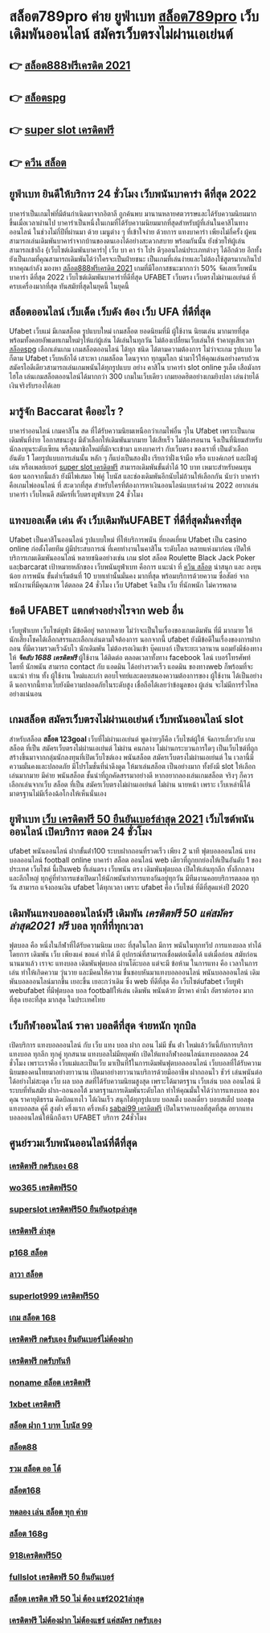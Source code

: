 # สล็อต789pro ค่าย ยูฟ่าเบท [สล็อต789pro](https://mabet.net/register/) เว็บเดิมพันออนไลน์  สมัครเว็บตรงไม่ผ่านเอเย่นต์  

## 👉 [สล็อต888ฟรีเครดิต 2021](https://mabet.net/register/)
## 👉 [สล็อตspg](https://mabet.net/register/)
## 👉 [super slot เครดิตฟรี](https://member.mabet.net/?action=login)
## 👉 [ควีน สล็อต](https://mabet.net/20-free-100/)

##  ยูฟ่าเบท ยินดีให้บริการ 24 ชั่วโมง  เว็บพนันบาคาร่า ดีที่สุด 2022 

บาคาร่าเป็นเกมไพ่ที่มีต้นกำเนิดมาจากอิตาลี ถูกค้นพบ มานานหลายศตวรรษและได้รับความนิยมมากขึ้นเมื่อเวลาผ่านไป บาคาร่าเป็นหนึ่งในเกมที่ได้รับความนิยมมากที่สุดสำหรับผู้ที่เล่นในคาสิโนทางออนไลน์ ในช่วงไม่กี่ปีที่ผ่านมา ด้วย    เมนูต่าง ๆ  ที่เข้าใจง่าย ด้วยการ แทงบาคาร่า  เพียงไม่กี่ครั้ง ผู้คนสามารถเล่นเดิมพันบาคาร่าจากบ้านของตนเองได้อย่างสะดวกสบาย  พร้อมกันนั้น ยังช่วยให้ผู้เล่นสามารถเข้าถึง {เว็บไซต์เดิมพันบาคาร่า| เว็บ บา คา ร่า โปร ดีๆออนไลน์ประเภทต่างๆ ได้อีกด้วย อีกทั้งยังเป็นเกมที่คุณสามารถเดิมพันได้ว่าใครจะเป็นฝ่ายชนะ เป็นเกมที่เล่นง่ายและไม่ต้องใช้สูตรมากเกินไป หากคุณกำลัง มองหา  [สล็อต888ฟรีเครดิต 2021](https://mabet.net/register/) เกมที่มีโอกาสชนะมากกว่า 50%  จัดเลยเว็บพนันบาคาร่า ดีที่สุด 2022  เว็บไซต์เดิมพันบาคาร่าที่ดีที่สุด UFABET เว็บตรง เว็บตรงไม่ผ่านเอเย่นต์ ที่ครบเครื่องมากที่สุด ทันสมัยที่สุดในยุคนี้ ในยุคนี้


##  สล็อตออนไลน์  เว็บเด็ด เว็บดัง ต้อง  เว็บ UFA ที่ดีที่สุด

 Ufabet เว็บแม่ มีเกมสล็อต รูปแบบใหม่ เกมสล็อต ยอดนิยมที่มี ผู้ใช้งาน นิยมเล่น มากมายที่สุด  พร้อมทั้งคอยอัพเดทเกมใหม่ๆให้แก่ผู้เล่น ได้เล่นในทุกวัน   ไม่ต้องเปลี่ยนเว็บเล่นให้ รำคาญเสียเวลา [สล็อตspg](https://member.mabet.net/?action=login) เลือกเล่นเกม เกมสล็อตออนไลน์ ได้ทุก ชนิด ได้ตามความต้องการ  ไม่ว่าจะเกม รูปแบบ ใดก็ตาม  Ufabet เว็บหลักได้ เสาะหา เกมสล็อต โดนๆจาก ทุกมุมโลก  นำมาไว้ให้คุณเล่นอย่างครบถ้วน  สมัครไอดีเดียวสามารถเล่นเกมพนันได้ทุกรูปแบบ  อย่าง คาสิโน บาคาร่า  slot online รูเล็ต เสือมังกร ไฮโล เล่นเกมสล็อตออนไลน์ได้มากกว่า 300 เกมในเว็บเดียว เกมยอดฮิตอย่างเกมยิงปลา เล่นง่ายได้เงินจริงรับรองได้เลย


## มารู้จัก  Baccarat คืออะไร ? 

บาคาร่าออนไลน์  เกมคาสิโน สด  ที่ได้รับความนิยมเหนือกว่าเกมไพ่อื่น ๆใน  Ufabet เพราะเป็นเกมเดิมพันที่ง่าย โอกาสชนะสูง มีตัวเลือกให้เดิมพันมากมาย ได้เสียเร็ว ไม่ต้องรอนาน จึงเป็นที่นิยมสำหรับนักลงทุนระดับเซียน หรือสมาชิกใหม่ที่มักจะเข้ามา แทงบาคาร่า กับเว็บตรง ของเราที่   เป็นตัวเลือกอันดับ 1  โดยรูปแบบการเล่นนั้น หลัก ๆ ก็แบ่งเป็นสองฝั่ง เรียกว่าฝั่งเจ้ามือ หรือ แบงค์เกอร์ และฝั่งผู้เล่น หรือเพลย์เยอร์ [super slot เครดิตฟรี](https://mabet.net/20-free-100/) สามารถเดิมพันขั้นต่ำได้ 10 บาท เหมาะสำหรับคนทุนน้อย นอกจากนี้แล้ว ยังมีไพ่เสมอ ไพ่คู่ โบนัส และช่องเดิมพันอีกนับไม่ถ้วนให้เลือกกัน นับว่า บาคาร่า คือเกมไพ่ออนไลน์ ที่ สะดวกที่สุด  สำหรับใครที่ต้องการหาเงินออนไลน์แบบเร่งด่วน 2022 อยากเล่นบาคาร่า เว็บไหนดี สมัครที่เว็บตรงยูฟ่าเบท  24 ชั่วโมง


## แทงบอลเด็ด เด่น ดัง เว็บเดิมพันUFABET ที่ดีที่สุดมั่นคงที่สุด

Ufabet  เป็นคาสิโนออนไลน์ รูปแบบใหม่ ที่ให้บริการพนัน ที่ยอดเยี่ยม Ufabet เป็น casino online   ก่อตั้งโดยทีม ผู้มีประสบการณ์ ที่เคยทำงานในคาสิโน ระดับโลก หลายแห่งมาก่อน เปิดให้บริการเกมเดิมพันออนไลน์ หลายชนิดอย่างเช่น เกม slot สล็อต Roulette Black Jack  Poker และฺbarcarat  เป้าหมายหลักของ เว็บพนันยูฟ่าเบท  คือการ แนะนำ ที่ [ควีน สล็อต](https://mabet.net/) น่าสนุก และ ลงทุนน้อย การพนัน ขั้นต่ำเริ่มต้นที่ 10 บาทเท่านั้นมั่นคง มากที่สุด พร้อมบริการด้วยความ ซื่อสัตย์  จากพนักงานที่มีคุณภาพ ได้ตลอด 24 ชั่วโมง  เว็บ Ufabet จึงเป็น เว็บ ที่นักพนัก  ไม่ควรพลาด

## ข้อดี UFABET แตกต่างอย่างไรจาก web อื่น

 เว็บยูฟ่าเบท เว็บไซต์ยูฟ่า มีข้อดีอยู่ หลากหลาย  ไม่ว่าจะเป็นในเรื่องของเกมเดิมพัน ที่มี มากมาย  ให้ นักเสี่ยงโชคได้เลือกสรรและเลือกเล่นตามใจต้องการ นอกจากนี้ ufabet ยังมีข้อดีในเรื่องของการฝาก  ถอน  ที่มีความรวดเร็วฉับไว นักเดิมพัน ไม่ต้องรอเงินเข้า บุ๊คแบงก์ เป็นระยะเวลานาน แถมยังมีช่องทางให้ ***จีคลับ 1688 เครดิตฟรี*** ผู้ใช้งาน  ได้ติดต่อ  ตลอดเวลาทั้งทาง facebook ไลน์ เบอร์โทรศัพท์ โดยที่ นักพนัน สามารถ contact  กับ แอดมิน ได้อย่างรวดเร็ว  แอดมิน ของทางweb ก็พร้อมที่จะแนะนำ ท่าน ทั้ง ผู้ใช้งาน  ใหม่และเก่า ตอบโจทย์และตอบสนองความต้องการของ ผู้ใช้งาน  ได้เป็นอย่างดี นอกจากนี้ทางเว็บยังมีความปลอดภัยในระดับสูง  เชื่อถือได้เลยว่าข้อมูลของ ผู้เล่น จะไม่มีการรั่วไหลอย่างแน่นอน


##  เกมสล็อต สมัครเว็บตรงไม่ผ่านเอเย่นต์   เว็บพนันออนไลน์  slot 

สำหรับสล็อต **สล็อต 123goal**   เว็บที่ไม่ผ่านเอเย่นต์ พูดง่ายๆก็คือ เว็บไซต์ผู้ให้ จัดการเกี่ยวกับ เกมสล็อต ที่เป็น  สมัครเว็บตรงไม่ผ่านเอเย่นต์   ไม่ผ่าน คนกลาง  ไม่ผ่านกระบวนการใดๆ เป็นเว็บไซต์ที่ถูกสร้างขึ้นมาจากกลุ่มนักลงทุนที่เปิดเว็บไซต์เอง  พนันสล็อต   สมัครเว็บตรงไม่ผ่านเอเย่นต์  ใน เวลานี้มีความมั่นคงและปลอดภัย มีโปรโมชั่นที่น่าดึงดูด ให้มาเล่นสล็อต เป็นอย่างมาก ทั้งยังมี slot ให้เลือกเล่นมากมาย มีค่าย พนันสล็อต ชั้นนำที่ถูกคัดสรรมาอย่างดี หากอยากลองเล่นเกมสล็อต จริงๆ ก็ควรเลือกเล่นจากเว็บ สล็อต ที่เป็น  สมัครเว็บตรงไม่ผ่านเอเย่นต์   ไม่ผ่าน นายหน้า  เพราะ เว็บเหล่านี้ได้มาตรฐานไม่มีเรื่องฉ้อโกงให้เห็นนั่นเอง


## ยูฟ่าเบท  [เว็บ เครดิตฟรี 50 ยืนยันเบอร์ล่าสุด 2021](https://mabet.net/20-free-100/) เว็บไซต์พนันออนไลน์  เปิดบริการ ตลอด 24 ชั่วโมง 

 ufabet   พนันออนไลน์ ฝากขั้นต่ํา100  ระบบฝากถอนที่รวดเร็ว  เพียง 2 นาที ฟุตบอลออนไลน์ แทงบอลออนไลน์ football online บาคาร่า สล็อต ออนไลน์ web เดียวที่ถูกยกย่องให้เป็นอันดับ 1 ของประเทศ  เว็บไซต์ นี้เป็นweb ที่เล่นตรง เว็บพนัน ตรง     เดิมพันฟุตบอล  เปิดให้เล่นทุกลีก ทั้งลีกกลางและลีกใหญ่ ทุกคู่ที่ทำการแข่งเปิดมาให้นักพนันทำการแทงกันอยู่ทุกวัน มีทีมงานคอยบริการตลอด ทุกวัน  สามารถ  แจ้งถอนเงิน ufabet  ได้ทุกเวลา เพราะ  ufabet  คือ เว็บไซต์ ที่ดีที่สุดแห่งปี 2020 


##  เดิมพันแทงบอลออนไลน์ฟรี   เดิมพัน ***เครดิตฟรี 50 แค่สมัครล่าสุด2021 ฟรี***  บอล ทุกที่ที่ทุกเวลา

ฟุตบอล  คือ หนึ่งในกีฬาที่ได้รับความนิยม  เยอะ ที่สุดในโลก มีการ พนันในทุกทวีป การแทงบอล  ทำได้  โดยการ  เดิมพัน   เว็บ  เพียงแค่ ขอแค่ ทำได้ มี อุปกรณ์ที่สามารถเชื่อมต่อเน็ตได้ แต่เมื่อก่อน สมัยก่อน นานมาแล้ว เราจะ แทงบอล เดิมพันฟุตบอล  ผ่านโต๊ะบอล แต่จะมี ข้อห้าม ในการแทง  คือ  เวลาในการเล่น ทำให้เกิดความ วุ่นวาย และมีคนให้ความ ชื่นชอบหันมาแทงบอลออนไลน์ พนันบอลออนไลน์ เดิมพันบอลออนไลน์มากขึ้น เยอะขึ้น เยอะกว่าเดิม ซึ่ง web  ที่ดีที่สุด  คือ เว็บไซต์ufabet เว็บยูฟ่า webufabet ที่มีฟุตบอล บอล footballให้เล่น เดิมพัน พนันด้วย มีราคา ค่าน้ำ อัตราต่อรอง มากที่สุด เยอะที่สุด มากสุด ในประเทศไทย



##  เว็บกีฬาออนไลน์ ราคา บอลดีที่สุด จ่ายหนัก ทุกบิล

เปิดบริการ แทงบอลออนไลน์ กับ เว็บ แทง บอล ฝาก ถอน ไม่มี ขั้น ต่ํา
ใหม่แล้ววันนี้กับการบริการแทงบอล ทุกลีก ทุกคู่ ทุกสนาม แทงบอลไม่มีหยุดพัก เปิดให้แทงกีฬาออนไลน์แทงบอลตลอด 24 ชั่วโมง เพราะเราคือ เว็บแม่และเป็นเว็บ  มาเป็นที่1ในการเดิมพันฟุตบอลออนไลน์ เว็บบอลที่ได้รับความนิยมของคนไทยมาอย่างยาวนาน เปิดมาอย่างยาวนานบริการด้วยมืออาชีพ ฝากถอนไว ชัวร์ เล่นพนันต่อได้อย่างไม่สะดุด เว็บ ผล บอล สดที่ได้รับความนิยมสูงสุด เพราะได้มาตรฐาน เว็บเล่น บอล ออนไลน์ มีระบบที่ทันสมัย ฝาก-ถอนออโต้  มาตรฐานการเดิมพันระดับโลก ทำให้คุณมั่นใจได้ว่าการแทงบอล ของคุณ ราคายุติธรรม  คิดบิลแทงไว ได้เงินเร็ว  สนุกได้ทุกรูปแบบ บอลเต็ง บอลเดี่ยว บอบสเต็ป บอลชุด แทงบอลสด คู่คี่ สูงต่ำ ครึ่งแรก ครึ่งหลัง [sabai99 เครดิตฟรี](https://mabet.net/) เปิดในราคาบอลที่สุดที่สุด อยากแทงบอลออนไลน์ให้นึกถึงเรา UFABET บริการ 24ชั่วโมง 


## ศูนย์รวมเว็บพนันออนไลน์ที่ดีที่สุด

### [เครดิตฟรี กดรับเอง 68](https://atom.io/themes/PG%20เว็บตรง%20%20superslot1234%20เครดิตฟรี50%20ยืนยันเบอร์%20008%20สล็อต%2020รับ100%20ของแท้%20100%)
### [wo365 เครดิตฟรี50](https://atom.io/themes/PG%20เว็บตรง%20%20ยิงปลา%20เครดิตฟรี%20ไม่ต้องฝากก่อน%20ไม่ต้องแชร์%20ยืนยันเบอร์โทรศัพท์%20008%20สล็อต%2020รับ100%20ของแท้%20100%)
### [superslot เครดิตฟรี50 ยืนยันotpล่าสุด](https://atom.io/themes/PG%20เว็บตรง%20%20สล็อตaka%20008%20สล็อต%2020รับ100%20ของแท้%20100%)
### [เครดิตฟรี ล่าสุด](https://atom.io/themes/PG%20เว็บตรง%20%20สล็อต%20pg%20เว็บตรง%20008%20สล็อต%2020รับ100%20ของแท้%20100%)
### [p168 สล็อต](https://atom.io/themes/PG%20เว็บตรง%20%20ลาวา%20สล็อต%20008%20สล็อต%2020รับ100%20ของแท้%20100%)
### [ลาวา สล็อต](https://atom.io/themes/PG%20เว็บตรง%20%20สล็อต%20ฝากถอน%20true%20wallet%20เว็บตรง%20008%20สล็อต%2020รับ100%20ของแท้%20100%)
### [superlot999 เครดิตฟรี50](https://atom.io/themes/PG%20เว็บตรง%20%20superslot%20เครดิตฟรี%2050%202021%20008%20สล็อต%2020รับ100%20ของแท้%20100%)
### [เกม สล็อต 168](https://atom.io/themes/PG%20เว็บตรง%20%20spinix%20เครดิตฟรี300%20008%20สล็อต%2020รับ100%20ของแท้%20100%)
### [เครดิตฟรี กดรับเอง ยืนยันเบอร์ไม่ต้องฝาก](https://atom.io/themes/PG%20เว็บตรง%20%20เครดิตฟรี%20วันเกิด%20สมาชิกใหม่%20008%20สล็อต%2020รับ100%20ของแท้%20100%)
### [เครดิตฟรี กดรับทันที](https://atom.io/themes/PG%20เว็บตรง%20%20เครดิตฟรี%20กดรับเอง%20ยืนยันเบอร์%20ไม่ต้องแชร์%20008%20สล็อต%2020รับ100%20ของแท้%20100%)
### [noname สล็อต เครดิตฟรี](https://atom.io/themes/PG%20เว็บตรง%20%20เครดิตฟรี%2050%20ยืนยันเบอร์โทร%20008%20สล็อต%2020รับ100%20ของแท้%20100%)
### [1xbet เครดิตฟรี](https://atom.io/themes/PG%20เว็บตรง%20%20superslot%20เครดิตฟรี%2050%202021%20008%20สล็อต%2020รับ100%20ของแท้%20100%)
### [สล็อต ฝาก 1 บาท โบนัส 99](https://atom.io/themes/PG%20เว็บตรง%20%20ambzabb%20สล็อต%20008%20สล็อต%2020รับ100%20ของแท้%20100%)
### [สล็อต88](https://atom.io/themes/PG%20เว็บตรง%20%20shabu%20bet%20เครดิตฟรี30%20008%20สล็อต%2020รับ100%20ของแท้%20100%)
### [รวม สล็อต ออ โต้](https://atom.io/themes/PG%20เว็บตรง%20%20สล็อต%20โจ๊ก%20เกอร์%20เว็บตรงไม่ผ่านเอเย่นต์%20ไม่มี%20ขั้นต่ำ%20008%20สล็อต%2020รับ100%20ของแท้%20100%)
### [สล็อต168](https://atom.io/themes/PG%20เว็บตรง%20%20สล็อต%20เว็บไหนดี%20แตกง่าย%20008%20สล็อต%2020รับ100%20ของแท้%20100%)
### [ทดลอง เล่น สล็อต ทุก ค่าย](https://atom.io/themes/PG%20เว็บตรง%20%20สล็อตz%20008%20สล็อต%2020รับ100%20ของแท้%20100%)
### [สล็อต 168g](https://atom.io/themes/PG%20เว็บตรง%20%20555%20สล็อต%20008%20สล็อต%2020รับ100%20ของแท้%20100%)
### [918เครดิตฟรี50](https://atom.io/themes/PG%20เว็บตรง%20%20bet2you%20เครดิตฟรี%202021%20008%20สล็อต%2020รับ100%20ของแท้%20100%)
### [fullslot เครดิตฟรี 50 ยืนยันเบอร์](https://atom.io/themes/PG%20เว็บตรง%20%20warp%20168เครดิตฟรี%20008%20สล็อต%2020รับ100%20ของแท้%20100%)
### [สล็อต เครดิต ฟรี 50 ไม่ ต้อง แชร์2021ล่าสุด](https://atom.io/themes/PG%20เว็บตรง%20%20สล็อตpgเว็บตรงไม่ผ่านเอเย่นต์ไม่มีขั้นต่ํา%20008%20สล็อต%2020รับ100%20ของแท้%20100%)
### [เครดิตฟรี ไม่ต้องฝาก ไม่ต้องแชร์ แค่สมัคร กดรับเอง](https://atom.io/themes/PG%20เว็บตรง%20%20sath88%20เครดิตฟรี100%20008%20สล็อต%2020รับ100%20ของแท้%20100%)